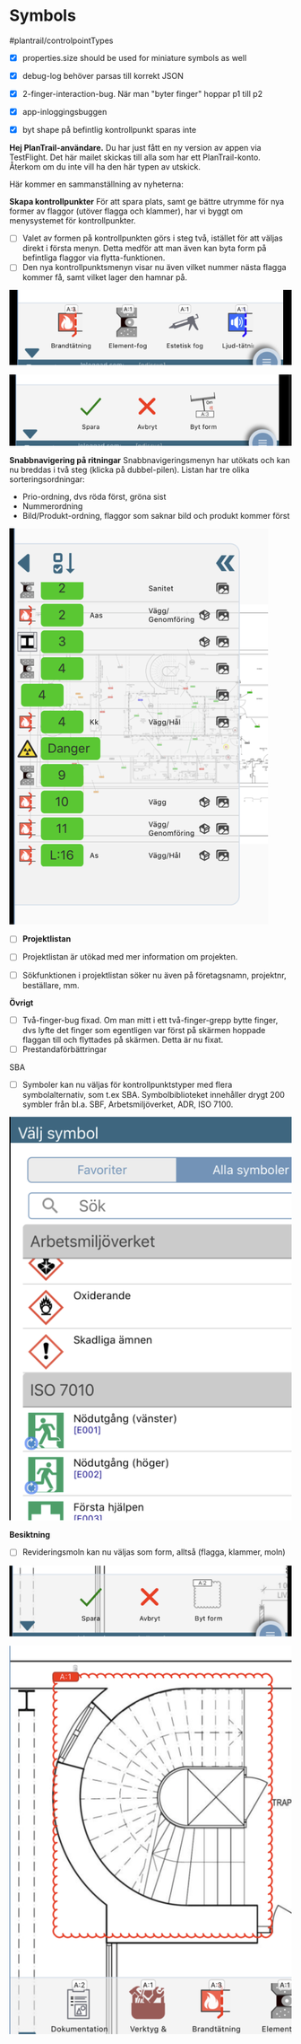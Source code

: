 # Symbols

#plantrail/controlpointTypes

- [x] properties.size should be used for miniature symbols as well
- [x] debug-log behöver parsas till korrekt JSON
- [x] 2-finger-interaction-bug. När man "byter finger" hoppar p1 till p2
- [x] app-inloggingsbuggen
- [x] byt shape på befintlig kontrollpunkt sparas inte



**Hej PlanTrail-användare.**
Du har just fått en ny version av appen via TestFlight.  Det här mailet skickas till alla som har ett PlanTrail-konto. Återkom om du inte vill ha den här typen av utskick.

Här kommer en sammanställning av nyheterna:

**Skapa kontrollpunkter**
För att spara plats, samt ge bättre utrymme för nya former av flaggor (utöver flagga och klammer), har vi byggt om menysystemet för kontrollpunkter.

- [ ] Valet av formen på kontrollpunkten görs i steg två, istället för att väljas direkt i första menyn. Detta medför att man även kan byta form på befintliga flaggor via flytta-funktionen.
- [ ] Den nya kontrollpunktsmenyn visar nu även vilket nummer nästa flagga kommer få, samt vilket lager den hamnar på. 

![](Symbols/224415CC-49BD-46A7-9E56-1770FA4E7117.png)


![](Symbols/2F394F3F-7C64-42EA-A486-080B5C43EF9F.png)


**Snabbnavigering på ritningar**
Snabbnavigeringsmenyn har utökats och kan nu breddas i två steg (klicka på dubbel-pilen). Listan har tre olika sorteringsordningar:
* Prio-ordning, dvs röda först, gröna sist
* Nummerordning
* Bild/Produkt-ordning, flaggor som saknar bild och produkt kommer först

![](Symbols/FD3BB4B6-F538-44D8-B2AF-8F006289C23C.png)



- [ ] **Projektlistan**
- [ ] Projektlistan är utökad med mer information om projekten.
- [ ] Sökfunktionen i projektlistan söker nu även på företagsnamn, projektnr, beställare, mm.

 
 **Övrigt**
- [ ] Två-finger-bug fixad. Om man mitt i ett två-finger-grepp bytte finger, dvs lyfte det finger som  egentligen var först på skärmen hoppade flaggan till och flyttades på skärmen. Detta är nu fixat.
- [ ] Prestandaförbättringar

SBA
- [ ] Symboler kan nu väljas för kontrollpunktstyper med flera symbolalternativ, som t.ex SBA. Symbolbiblioteket innehåller  drygt 200 symbler från bl.a. SBF, Arbetsmiljöverket, ADR, ISO 7100.

![](Symbols/EE79A79B-838E-4C92-96EF-B0E7E358D96F.png)



 **Besiktning**
- [ ] Revideringsmoln kan nu väljas som form, alltså (flagga, klammer, moln)

![](Symbols/1F755927-E4D9-41BE-8010-BC2A57B8F58B.png)

![](Symbols/93C76CBB-594D-4943-9F46-86ED5C7248A2.png)




